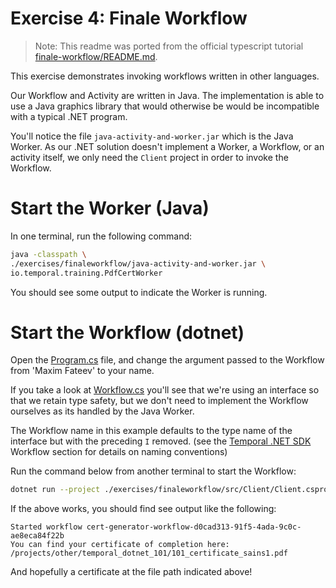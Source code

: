 # Exercise 4: Finale Workflow

> Note: This readme was ported from the official typescript tutorial [finale-workflow/README.md](https://github.com/temporalio/edu-101-typescript-code/blob/main/exercises/finale-workflow/README.md).

This exercise demonstrates invoking workflows written in other languages.

Our Workflow and Activity are written in Java. The implementation is able to use a Java graphics
library that would otherwise be would be incompatible with a typical .NET program.

You'll notice the file `java-activity-and-worker.jar` which is the Java Worker. As our .NET solution doesn't implement a Worker, a Workflow, or an activity itself, we only need the `Client` project in order to invoke the Workflow.

# Start the Worker (Java)

In one terminal, run the following command:

```sh
java -classpath \
./exercises/finaleworkflow/java-activity-and-worker.jar \
io.temporal.training.PdfCertWorker
```

You should see some output to indicate the Worker is running.

# Start the Workflow (dotnet)

Open the [Program.cs](./src/Client/Program.cs) file, and change the argument passed to the Workflow from 'Maxim Fateev' to your name.

If you take a look at [Workflow.cs](./src/Client/Workflow.cs) you'll see that we're using an interface so that we retain type safety, but we don't need to implement the Workflow ourselves as its handled by the Java Worker.

The Workflow name in this example defaults to the type name of the interface but with the preceding `I` removed. (see the [Temporal .NET SDK](https://github.com/temporalio/sdk-dotnet#workflows) Workflow section for details on naming conventions)

Run the command below from another terminal to start the Workflow:

```sh
dotnet run --project ./exercises/finaleworkflow/src/Client/Client.csproj
```

If the above works, you should find see output like the following:

```
Started workflow cert-generator-workflow-d0cad313-91f5-4ada-9c0c-ae8eca84f22b
You can find your certificate of completion here: /projects/other/temporal_dotnet_101/101_certificate_sains1.pdf
```

And hopefully a certificate at the file path indicated above!
